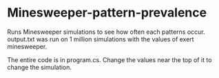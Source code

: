 # Minesweeper-pattern-prevalence
Runs Minesweeper simulations to see how often each patterns occur. output.txt was run on 1 million simulations with the values of exert minesweeper.

The entire code is in program.cs. Change the values near the top of it to change the simulation. 
